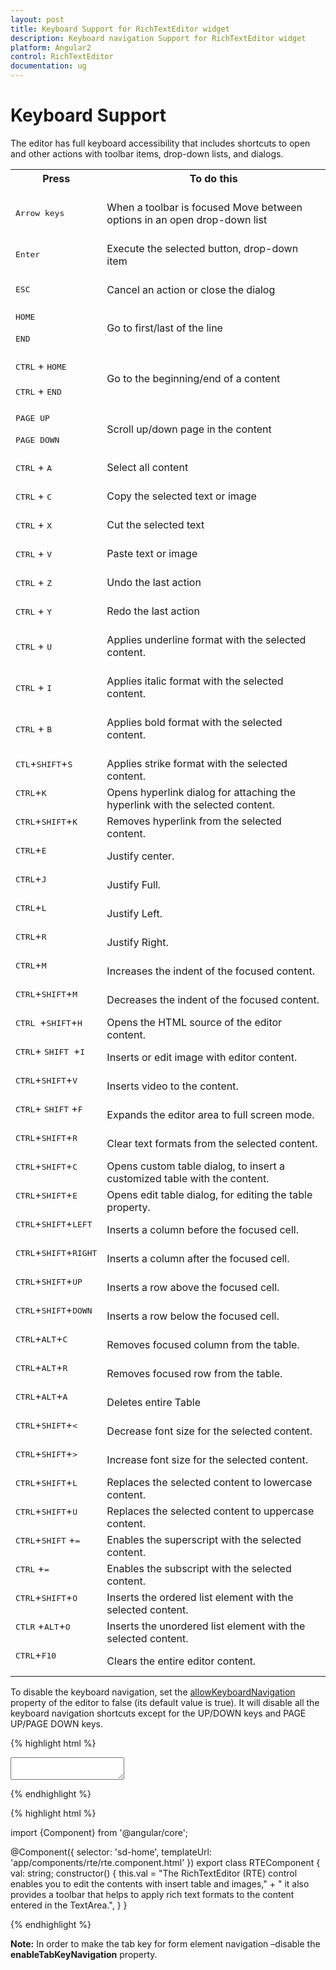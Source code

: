 ```yaml
---
layout: post
title: Keyboard Support for RichTextEditor widget
description: Keyboard navigation Support for RichTextEditor widget
platform: Angular2
control: RichTextEditor
documentation: ug
---
```


# Keyboard Support

The editor has full keyboard accessibility that includes shortcuts to open and other actions with toolbar items, drop-down lists, and dialogs. 

<table>
<tr>
<th>
Press<br/><br/></th><th>
To do this<br/><br/></th></tr>
<tr>
<td>
<kbd>Arrow keys</kbd><br/><br/></td><td>
When a toolbar is focused  Move between options in an open drop-down list<br/><br/></td></tr>
<tr>
<td>
<kbd>Enter</kbd><br/><br/></td><td>
Execute the selected button, drop-down item<br/><br/></td></tr>
<tr>
<td>
<kbd>ESC</kbd><br/><br/></td><td>
Cancel an action or close the dialog<br/><br/></td></tr>
<tr>
<td>
<kbd>HOME</kbd> <br/><br/><kbd>END</kbd><br/><br/></td><td>
Go to first/last of the line<br/><br/></td></tr>
<tr>
<td>
<kbd>CTRL</kbd> + <kbd>HOME</kbd> <br/><br/><kbd>CTRL</kbd> + <kbd>END</kbd><br/><br/></td><td>
Go to the beginning/end of a content<br/><br/></td></tr>
<tr>
<td>
<kbd>PAGE UP </kbd><br/><br/><kbd>PAGE DOWN</kbd><br/><br/></td><td>
Scroll up/down page in the content<br/><br/></td></tr>
<tr>
<td>
<kbd>CTRL</kbd> + <kbd>A</kbd><br/><br/></td><td>
Select all content<br/><br/></td></tr>
<tr>
<td>
<kbd>CTRL</kbd> + <kbd>C</kbd><br/><br/></td><td>
Copy the selected text or image<br/><br/></td></tr>
<tr>
<td>
<kbd>CTRL</kbd> + <kbd>X</kbd><br/><br/></td><td>
Cut the selected text<br/><br/></td></tr>
<tr>
<td>
<kbd>CTRL</kbd> + <kbd>V</kbd><br/><br/></td><td>
Paste text or image<br/><br/></td></tr>
<tr>
<td>
<kbd>CTRL</kbd> + <kbd>Z</kbd><br/><br/></td><td>
Undo the last action<br/><br/></td></tr>
<tr>
<td>
<kbd>CTRL</kbd> + <kbd>Y</kbd><br/><br/></td><td>
Redo the last action<br/><br/></td></tr>
<tr>
<td>
<kbd>CTRL</kbd> + <kbd>U</kbd><br/><br/></td><td>
Applies underline format with the selected content.
<br/><br/></td></tr>
<tr>
<td>
<kbd>CTRL</kbd>  + <kbd>I</kbd><br/><br/></td><td>
Applies italic format with the selected content.
<br/><br/></td></tr>
<tr>
<td>
<kbd>CTRL</kbd> + <kbd>B</kbd><br/><br/></td><td>
Applies bold format with the selected content.
<br/><br/></td></tr>
<tr>
<td>
<kbd>CTL</kbd>+<kbd>SHIFT</kbd>+<kbd>S</kbd><br/><br/>
</td>
<td>
Applies strike format with the selected content.
</td>
</tr>
<tr>
<td>
<kbd>CTRL</kbd>+<kbd>K</kbd><br/><br/>
</td>
<td>
Opens hyperlink dialog for attaching the hyperlink with the selected content.
</td>
</tr>
<tr>
<td>
<kbd>CTRL</kbd>+<kbd>SHIFT</kbd>+<kbd>K</kbd><br/><br/>
</td>
<td>
Removes hyperlink from the selected content.
</td>
</tr>
<tr>
<td>
<kbd>CTRL</kbd>+<kbd>E</kbd><br/><br/>
</td>
<td>
Justify center.
</td>
</tr>
<tr>
<td>
<kbd>CTRL</kbd>+<kbd>J</kbd><br/><br/>
</td>
<td>
Justify Full.
</td>
</tr>
<tr>
<td>
<kbd>CTRL</kbd>+<kbd>L</kbd><br/><br/>
</td>
<td>
Justify Left.
</td>
</tr>
<tr>
<td>
<kbd>CTRL</kbd>+<kbd>R</kbd><br/><br/>
</td>
<td>
Justify Right.
</td>
</tr>
<tr>
<td>
<kbd>CTRL</kbd>+<kbd>M</kbd><br/><br/>
</td>
<td>
Increases the indent of the focused content.
</td>
</tr>
<tr>
<td>
<kbd>CTRL</kbd>+<kbd>SHIFT</kbd>+<kbd>M</kbd><br/><br/>
</td>
<td>
Decreases the indent of the focused content.
</td>
</tr>
<tr>
<td>
<kbd>CTRL </kbd>+<kbd>SHIFT</kbd>+<kbd>H</kbd><br/><br/>
</td>
<td>
Opens the HTML source of the editor content.
</td>
</tr>
<tr>
<td>
<kbd>CTRL</kbd>+ <kbd>SHIFT </kbd>+<kbd>I</kbd><br/><br/>
</td>
<td>
Inserts or edit image with editor content.
</td>
</tr>
<tr>
<td>
<kbd>CTRL</kbd>+<kbd>SHIFT</kbd>+<kbd>V</kbd><br/><br/>
</td>
<td>
Inserts video to the content.
</td>
</tr>
<tr>
<td>
<kbd>CTRL</kbd>+ <kbd>SHIFT</kbd> +<kbd>F</kbd><br/><br/>
</td>
<td>
Expands the editor area to full screen mode.
</td>
</tr>
<tr>
<td>
<kbd>CTRL</kbd>+<kbd>SHIFT</kbd>+<kbd>R</kbd><br/><br/>
</td>
<td>
Clear text formats from the selected content.
</td>
</tr>
<tr>
<td>
<kbd>CTRL</kbd>+<kbd>SHIFT</kbd>+<kbd>C</kbd><br/><br/>
</td>
<td>
Opens custom table dialog, to insert a customized table with the content.
</td>
</tr>
<tr>
<td>
<kbd>CTRL</kbd>+<kbd>SHIFT</kbd>+<kbd>E</kbd><br/><br/>
</td>
<td>
Opens edit table dialog, for editing the table property.
</td>
</tr>
<tr>
<td>
<kbd>CTRL</kbd>+<kbd>SHIFT</kbd>+<kbd>LEFT</kbd><br/><br/>
</td>
<td>
Inserts a column before the focused cell.
</td>
</tr>
<tr>
<td>
<kbd>CTRL</kbd>+<kbd>SHIFT</kbd>+<kbd>RIGHT</kbd><br/><br/>
</td>
<td>
Inserts a column after the focused cell.
</td>
</tr>
<tr>
<td>
<kbd>CTRL</kbd>+<kbd>SHIFT</kbd>+<kbd>UP</kbd><br/><br/>
</td>
<td>
Inserts a row above the focused cell.
</td>
</tr>
<tr>
<td>
<kbd>CTRL</kbd>+<kbd>SHIFT</kbd>+<kbd>DOWN</kbd><br/><br/>
</td>
<td>
Inserts a row below the focused cell.
</td>
</tr>
<tr>
<td>
<kbd>CTRL</kbd>+<kbd>ALT</kbd>+<kbd>C</kbd><br/><br/>
</td>
<td>
Removes focused column from the table.
</td>
</tr>
<tr>
<td>
<kbd>CTRL</kbd>+<kbd>ALT</kbd>+<kbd>R</kbd><br/><br/>
</td>
<td>
Removes focused row from the table.
</td>
</tr>
<tr>
<td>
<kbd>CTRL</kbd>+<kbd>ALT</kbd>+<kbd>A</kbd><br/><br/>
</td>
<td>
Deletes  entire Table
</td>
</tr>
<tr>
<td>
<kbd>CTRL</kbd>+<kbd>SHIFT</kbd>+<kbd><</kbd><br/><br/>   
</td>
<td>
Decrease font size for the selected content.
</td>
</tr>
<tr>
<td>
<kbd>CTRL</kbd>+<kbd>SHIFT</kbd>+<kbd>></kbd><br/><br/>
</td>
<td>
Increase font size for the selected content.
</td>
</tr>
<tr>
<td>
<kbd>CTRL</kbd>+<kbd>SHIFT</kbd>+<kbd>L</kbd><br/><br/>
</td>
<td>
Replaces the selected content to lowercase content.
</td>
</tr>
<tr>
<td>
<kbd>CTRL</kbd>+<kbd>SHIFT</kbd>+<kbd>U</kbd><br/><br/>
</td>
<td>
Replaces the selected content to uppercase content. 
</td>
</tr>
<tr>
<td>
<kbd>CTRL</kbd>+<kbd>SHIFT</kbd> +<kbd>=</kbd><br/><br/>
</td>
<td>
Enables the superscript with the selected content.
</td>
</tr>
<tr>
<td>
<kbd>CTRL</kbd> +<kbd>=</kbd><br/><br/>
</td>
<td>
Enables the subscript with the selected content.
</td>
</tr>
<tr>
<td>
<kbd>CTRL</kbd>+<kbd>SHIFT</kbd>+<kbd>O</kbd><br/><br/>
</td>
<td>
Inserts the ordered list element with the selected content.
</td>
</tr>
<tr>
<td>
<kbd>CTLR</kbd> +<kbd>ALT</kbd>+<kbd>O</kbd><br/><br/>
</td>
<td>
Inserts the unordered list element with the selected content.
</td>
</tr>
<tr>
<td>
<kbd>CTRL</kbd>+<kbd>F10</kbd><br/><br/>
</td>
<td>
Clears the entire editor content.
</td>
</tr>
</table>

To disable the keyboard navigation, set the [allowKeyboardNavigation](http://help.syncfusion.com/api/js/ejrte#members:allowkeyboardnavigation) property of the editor to false (its default value is true). It will disable all the keyboard navigation shortcuts except for the UP/DOWN keys and PAGE UP/PAGE DOWN keys.

{% highlight html %}

<textarea id="texteditor" ej-rte [value]="val" [allowKeyboardNavigation]="false"></textarea>

{% endhighlight %}

{% highlight html %}

import {Component} from '@angular/core';

@Component({
  selector: 'sd-home',
  templateUrl: 'app/components/rte/rte.component.html'
})
export class RTEComponent {
    val: string; 
    constructor() {
        this.val = "The RichTextEditor (RTE) control enables you to edit the contents with insert table and images," + " it also provides a toolbar that helps to apply rich text formats to the content entered in the TextArea.",
    }
}

{% endhighlight %}

**Note:** In order to make the tab key for form element navigation –disable the **enableTabKeyNavigation** property.